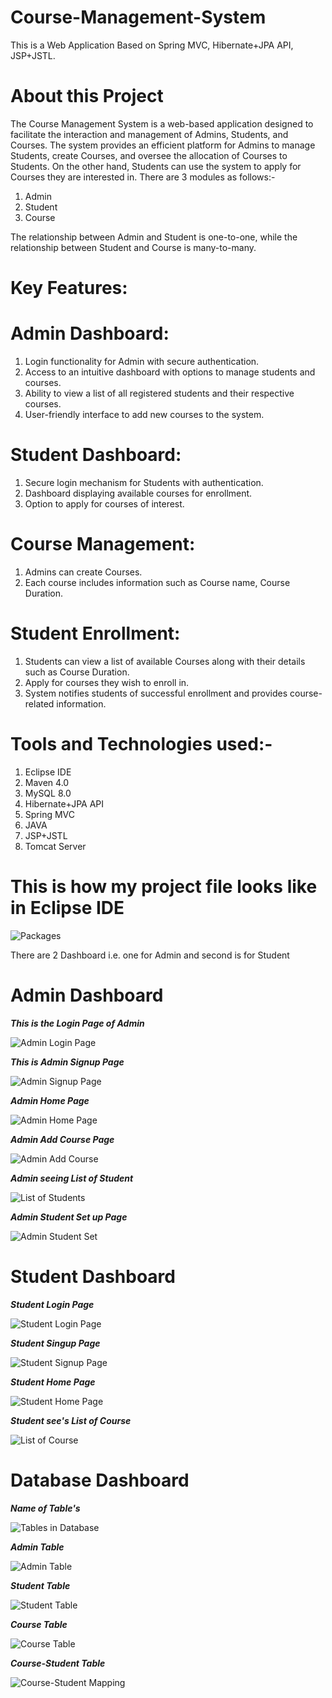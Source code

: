 # Course-Management-System

This is a Web Application Based on Spring MVC, Hibernate+JPA API, JSP+JSTL.

# About this Project

The Course Management System is a web-based application designed to facilitate the interaction and management of Admins, Students, and Courses. The system provides an efficient platform for Admins to manage Students, create Courses, and oversee the allocation of Courses to Students. On the other hand, Students can use the system to apply for Courses they are interested in.
There are 3 modules as follows:-
1. Admin
2. Student
3. Course

The relationship between Admin and Student is one-to-one, while the relationship between Student and Course is many-to-many.

# Key Features:

# Admin Dashboard:

1. Login functionality for Admin with secure authentication.
2. Access to an intuitive dashboard with options to manage students and courses.
3. Ability to view a list of all registered students and their respective courses.
4. User-friendly interface to add new courses to the system.

# Student Dashboard:

1. Secure login mechanism for Students with authentication.
2. Dashboard displaying available courses for enrollment.
3. Option to apply for courses of interest.

# Course Management:

1. Admins can create Courses.
2. Each course includes information such as Course name, Course Duration.

# Student Enrollment:

1. Students can view a list of available Courses along with their details such as Course Duration.
2. Apply for courses they wish to enroll in.
3. System notifies students of successful enrollment and provides course-related information.

# Tools and Technologies used:-
1. Eclipse IDE
2. Maven 4.0
3. MySQL 8.0
4. Hibernate+JPA API
5. Spring MVC
6. JAVA
7. JSP+JSTL
8. Tomcat Server

# This is how my project file looks like in Eclipse IDE
![Packages](https://github.com/AdvaithNegi/Spring-MVC-Project1/assets/123795978/63ff1736-3cb0-4d28-93ef-1087819098d3)

There are 2 Dashboard i.e. one for Admin and second is for Student

# Admin Dashboard

***This is the Login Page of Admin***

![Admin Login Page](https://github.com/AdvaithNegi/Spring-MVC-Project1/assets/123795978/2cf9e2d0-e030-498a-9b69-6eea29e29785)

***This is Admin Signup Page***

![Admin Signup Page](https://github.com/AdvaithNegi/Spring-MVC-Project1/assets/123795978/fe983726-22fa-4d20-a7c2-c21e35fee44c)

***Admin Home Page***

![Admin Home Page](https://github.com/AdvaithNegi/Spring-MVC-Project1/assets/123795978/32c05d42-407a-4235-afcc-a1cfd2645900)

***Admin Add Course Page***

![Admin Add Course](https://github.com/AdvaithNegi/Spring-MVC-Project1/assets/123795978/ace1be03-0f15-4eb1-97f9-5ba23b21dcd9)

***Admin seeing List of Student***

![List of Students](https://github.com/AdvaithNegi/Spring-MVC-Project1/assets/123795978/06134e1b-19f6-4936-909e-d1105c286534)

***Admin Student Set up Page***

![Admin Student Set](https://github.com/AdvaithNegi/Spring-MVC-Project1/assets/123795978/1f3846c7-17ad-477b-85c5-3382bb0e691c)

# Student Dashboard

***Student Login Page***

![Student Login Page](https://github.com/AdvaithNegi/Spring-MVC-Project1/assets/123795978/829e0c54-968f-44b7-a546-cb77023a4a23)


***Student Singup Page***

![Student Signup Page](https://github.com/AdvaithNegi/Spring-MVC-Project1/assets/123795978/8977954b-a64b-421b-b2a9-4f776d2b6afd)

***Student Home Page***

![Student Home Page](https://github.com/AdvaithNegi/Spring-MVC-Project1/assets/123795978/330a2032-d1e7-47bb-85fc-35361ae3f712)

***Student see's List of Course***

![List of Course](https://github.com/AdvaithNegi/Spring-MVC-Project1/assets/123795978/d007e6a2-7b39-48b1-80ab-e1b15a6d1a62)

# Database Dashboard

***Name of Table's***

![Tables in Database](https://github.com/AdvaithNegi/Spring-MVC-Project1/assets/123795978/3addd8b3-e9ca-4be7-aefc-a15d4795a4b1)


***Admin Table***

![Admin Table](https://github.com/AdvaithNegi/Spring-MVC-Project1/assets/123795978/3af86282-30a5-4440-b73c-1f107fef2cf0)


***Student Table***

![Student Table](https://github.com/AdvaithNegi/Spring-MVC-Project1/assets/123795978/6c6f67b9-2762-47fb-8fc9-5d56840f07d4)


***Course Table***

![Course Table](https://github.com/AdvaithNegi/Spring-MVC-Project1/assets/123795978/3fd62244-dd56-46a0-b961-43f154886158)


***Course-Student Table***

![Course-Student Mapping](https://github.com/AdvaithNegi/Spring-MVC-Project1/assets/123795978/7f22947d-ada6-4aae-b417-953035e536e0)









